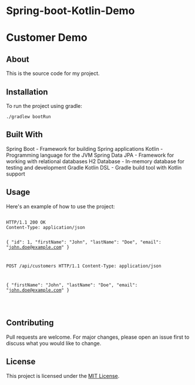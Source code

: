 # Spring-boot-Kotlin-Demo

<h1>Customer Demo</h1>

<h2>About</h2>
  <p>This is the source code for my project.</p>

<h2>Installation</h2>
  <p>To run the project using gradle:</p>
  <pre><code>./gradlew bootRun
</code></pre>

## Built With

<p> Spring Boot - Framework for building Spring applications
Kotlin - Programming language for the JVM
Spring Data JPA - Framework for working with relational databases
H2 Database - In-memory database for testing and development
Gradle Kotlin DSL - Gradle build tool with Kotlin support</p>

<h2>Usage</h2>
  <p>Here's an example of how to use the project:</p>
  <pre><code>
HTTP/1.1 200 OK
Content-Type: application/json

{
"id": 1,
"firstName": "John",
"lastName": "Doe",
"email": "john.doe@example.com"
}

POST /api/customers HTTP/1.1
Content-Type: application/json

{
"firstName": "John",
"lastName": "Doe",
"email": "john.doe@example.com"
}

</code></pre>

<h2>Contributing</h2>
  <p>Pull requests are welcome. For major changes, please open an issue first to discuss what you would like to change.</p>

<h2>License</h2>
  <p>This project is licensed under the <a href="#">MIT License</a>.</p>
</body>
</html>
